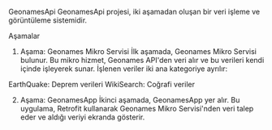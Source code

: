 GeonamesApi
GeonamesApi projesi, iki aşamadan oluşan bir veri işleme ve görüntüleme sistemidir.

Aşamalar
1. Aşama: Geonames Mikro Servisi
İlk aşamada, Geonames Mikro Servisi bulunur. Bu mikro hizmet, Geonames API'den veri alır ve bu verileri kendi içinde işleyerek sunar. İşlenen veriler iki ana kategoriye ayrılır:

EarthQuake: Deprem verileri
WikiSearch: Coğrafi veriler

2. Aşama: GeonamesApp
İkinci aşamada, GeonamesApp yer alır. Bu uygulama, Retrofit kullanarak Geonames Mikro Servisi'nden veri talep eder ve aldığı veriyi ekranda gösterir.
